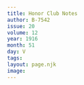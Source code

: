 ```yaml
---
title: Honor Club Notes
author: B-7542
issue: 20
volume: 12
year: 1916
month: 51
day: V
tags:
layout: page.njk
image:
---
```



